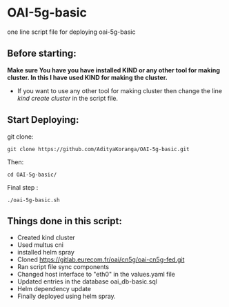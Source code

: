 # OAI-5g-basic
one line script file for deploying oai-5g-basic

## Before starting:
**Make sure You have you have installed KIND or any other tool for making cluster. In this I have used KIND for making the cluster.** 
* If you want to use any other tool for making cluster then change the line *kind create cluster* in the script file.

## Start Deploying:
git clone:
```
git clone https://github.com/AdityaKoranga/OAI-5g-basic.git
```
Then:
```
cd OAI-5g-basic/
```
Final step :
```
./oai-5g-basic.sh
```
## Things done in this script:
* Created kind cluster
* Used multus cni
* installed helm spray
* Cloned https://gitlab.eurecom.fr/oai/cn5g/oai-cn5g-fed.git
* Ran script file sync components
* Changed host interface to "eth0" in the values.yaml file
* Updated entries in the database oai_db-basic.sql
* Helm dependency update
* Finally deployed using helm spray.

